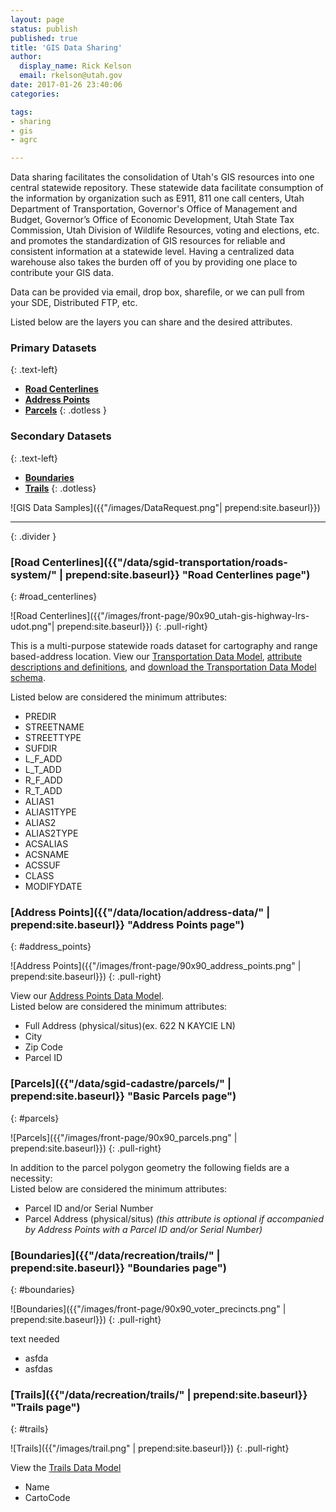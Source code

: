 ```yaml
---
layout: page
status: publish
published: true
title: 'GIS Data Sharing'
author:
  display_name: Rick Kelson
  email: rkelson@utah.gov
date: 2017-01-26 23:40:06
categories:

tags:
- sharing
- gis
- agrc

---
```


Data sharing facilitates the consolidation of Utah's GIS resources into one central statewide repository. These statewide data facilitate consumption of the information by organization such as E911, 811 one call centers, Utah Department of Transportation, Governor's Office of Management and Budget, Governor’s Office of Economic Development, Utah State Tax Commission, Utah Division of Wildlife Resources, voting and elections, etc. and promotes the standardization of GIS resources for reliable and consistent information at a statewide level. Having a centralized data warehouse also takes the burden off of you by providing one place to contribute your GIS data.

Data can be provided via email, drop box, sharefile, or we can pull from your SDE, Distributed FTP, etc. 

Listed below are the layers you can share and the desired attributes.

### **Primary Datasets**
{: .text-left}

- [**Road Centerlines**](#road_centerlines)  
- [**Address Points**](#address_points)  
- [**Parcels**](#parcels)
{: .dotless }

### **Secondary Datasets**
{: .text-left}

- [**Boundaries**](#boundaries)  
- [**Trails**](#trails)
{: .dotless}

![GIS Data Samples]({{"/images/DataRequest.png"| prepend:site.baseurl}})

---
{: .divider }

### [**Road Centerlines**]({{"/data/sgid-transportation/roads-system/" | prepend:site.baseurl}} "Road Centerlines page")  
{: #road_centerlines}

![Road Centerlines]({{"/images/front-page/90x90_utah-gis-highway-lrs-udot.png"| prepend:site.baseurl}})
{: .pull-right}

This is a multi-purpose statewide roads dataset for cartography and range based-address location. View our
[Transportation Data Model](https://drive.google.com/file/d/0Bz18jufMWioiU25icDNoQWlJa2M/view),
[attribute descriptions and definitions](https://docs.google.com/document/d/1ojjqCa1Z6IG6Wj0oAbZatoYsmbKzO9XwdD88-kqm-zQ/edit),
and [download the Transportation Data Model schema](ftp://ftp.agrc.utah.gov/UtahSGID_Vector/UTM12_NAD83/TRANSPORTATION/UnpackagedData/Roads/_Statewide/UtahRoadsDataSchema/UtahRoadsDataSchema_gdb.zip).  

Listed below are considered the minimum attributes:  
- PREDIR
- STREETNAME
- STREETTYPE
- SUFDIR
- L_F_ADD
- L_T_ADD
- R_F_ADD
- R_T_ADD
- ALIAS1
- ALIAS1TYPE
- ALIAS2
- ALIAS2TYPE
- ACSALIAS
- ACSNAME
- ACSSUF
- CLASS
- MODIFYDATE

### [**Address Points**]({{"/data/location/address-data/" | prepend:site.baseurl}} "Address Points page")  
{: #address_points}

![Address Points]({{"/images/front-page/90x90_address_points.png" | prepend:site.baseurl}})
{: .pull-right}

View our
[Address Points Data Model](https://docs.google.com/document/d/1eTgknNbA0UNXnyMDR5q9gFAm0-XtNYQpLLYPSZtCLTU/edit?usp=sharing).  
Listed below are considered the minimum attributes:  
- Full Address (physical/situs)(ex. 622 N KAYCIE LN)
- City
- Zip Code
- Parcel ID

### [**Parcels**]({{"/data/sgid-cadastre/parcels/" | prepend:site.baseurl}} "Basic Parcels page")  
{: #parcels}

![Parcels]({{"/images/front-page/90x90_parcels.png" | prepend:site.baseurl}})
{: .pull-right}

In addition to the parcel polygon geometry the following fields are a necessity:  
Listed below are considered the minimum attributes:  
- Parcel ID and/or Serial Number
- Parcel Address (physical/situs)  _(this attribute is optional if accompanied by Address Points with a Parcel ID and/or Serial Number)_


### [**Boundaries**]({{"/data/recreation/trails/" | prepend:site.baseurl}} "Boundaries page")  
{: #boundaries}

![Boundaries]({{"/images/front-page/90x90_voter_precincts.png" | prepend:site.baseurl}})
{: .pull-right}

text needed

- asfda
- asfdas


### [**Trails**]({{"/data/recreation/trails/" | prepend:site.baseurl}} "Trails page")  
{: #trails}

![Trails]({{"/images/trail.png" | prepend:site.baseurl}})
{: .pull-right}

 View the [Trails Data Model](https://docs.google.com/spreadsheets/d/1OPGKmRrLYUBr9qO9EtbX6AwcRla82xMvc-BDr26ia9k/edit#gid=0)

- Name
- CartoCode
 
